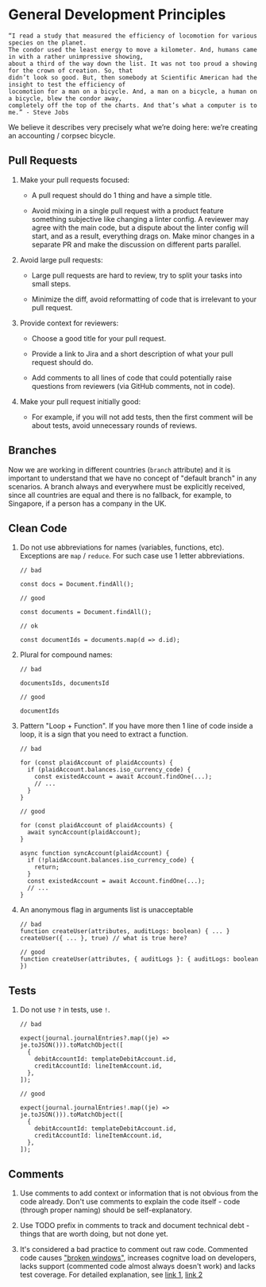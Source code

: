 # General Development Principles

    “I read a study that measured the efficiency of locomotion for various species on the planet.
    The condor used the least energy to move a kilometer. And, humans came in with a rather unimpressive showing,
    about a third of the way down the list. It was not too proud a showing for the crown of creation. So, that
    didn’t look so good. But, then somebody at Scientific American had the insight to test the efficiency of
    locomotion for a man on a bicycle. And, a man on a bicycle, a human on a bicycle, blew the condor away,
    completely off the top of the charts. And that’s what a computer is to me.” - Steve Jobs

We believe it describes very precisely what we’re doing here: we’re creating an accounting / corpsec bicycle.

## Pull Requests

1. Make your pull requests focused:

   - A pull request should do 1 thing and have a simple title.

   - Avoid mixing in a single pull request with a product feature something subjective like changing a linter config. A reviewer may agree with the main code, but a dispute about the linter config will start, and as a result, everything drags on. Make minor changes in a separate PR and make the discussion on different parts parallel.

1. Avoid large pull requests:

   - Large pull requests are hard to review, try to split your tasks into small steps.

   - Minimize the diff, avoid reformatting of code that is irrelevant to your pull request.

1. Provide context for reviewers:

   - Choose a good title for your pull request.

   - Provide a link to Jira and a short description of what your pull request should do.

   - Add comments to all lines of code that could potentially raise questions from reviewers (via GitHub comments, not in code).

1. Make your pull request initially good:

   - For example, if you will not add tests, then the first comment will be about tests, avoid unnecessary rounds of reviews.

## Branches

Now we are working in different countries (`branch` attribute) and it is important to understand that we have no concept of "default branch" in any scenarios. A branch always and everywhere must be explicitly received, since all countries are equal and there is no fallback, for example, to Singapore, if a person has a company in the UK.

## Clean Code

1. Do not use abbreviations for names (variables, functions, etc). Exceptions are `map` / `reduce`. For such case use 1 letter abbreviations.

   ```
   // bad

   const docs = Document.findAll();

   // good

   const documents = Document.findAll();

   // ok

   const documentIds = documents.map(d => d.id);
   ```

1. Plural for compound names:

   ```
   // bad

   documentsIds, documentsId

   // good

   documentIds
   ```

1. Pattern "Loop + Function". If you have more then 1 line of code inside a loop, it is a sign that you need to extract a function.

   ```
   // bad

   for (const plaidAccount of plaidAccounts) {
     if (plaidAccount.balances.iso_currency_code) {
       const existedAccount = await Account.findOne(...);
       // ...
     }
   }

   // good

   for (const plaidAccount of plaidAccounts) {
     await syncAccount(plaidAccount);
   }

   async function syncAccount(plaidAccount) {
     if (!plaidAccount.balances.iso_currency_code) {
       return;
     }
     const existedAccount = await Account.findOne(...);
     // ...
   }
   ```

1. An anonymous flag in arguments list is unacceptable

   ```
   // bad
   function createUser(attributes, auditLogs: boolean) { ... }
   createUser({ ... }, true) // what is true here?

   // good
   function createUser(attributes, { auditLogs }: { auditLogs: boolean })
   ```

## Tests

1. Do not use `?` in tests, use `!`.

   ```
   // bad

   expect(journal.journalEntries?.map((je) => je.toJSON())).toMatchObject([
     {
       debitAccountId: templateDebitAccount.id,
       creditAccountId: lineItemAccount.id,
     },
   ]);

   // good

   expect(journal.journalEntries!.map((je) => je.toJSON())).toMatchObject([
     {
       debitAccountId: templateDebitAccount.id,
       creditAccountId: lineItemAccount.id,
     },
   ]);
   ```

## Comments

1. Use comments to add context or information that is not obvious from the code already. Don't use comments to explain the code itself - code (through proper naming) should be self-explanatory.

1. Use TODO prefix in comments to track and document technical debt - things that are worth doing, but not done yet.

1. It's considered a bad practice to comment out raw code. Commented code causes ["broken windows"](https://blog.codinghorror.com/pragmatic-programming/), increases cognitve load on developers, lacks support (commented code almost always doesn't work) and lacks test coverage. For detailed explanation, see [link 1](https://www.markhneedham.com/blog/2009/01/17/the-danger-of-commenting-out-code/), [link 2](https://kentcdodds.com/blog/please-dont-commit-commented-out-code)
